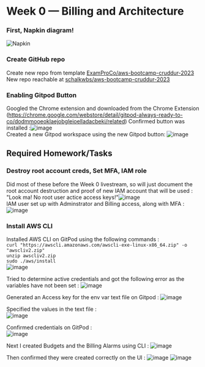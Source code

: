 # Week 0 — Billing and Architecture

 ### First, Napkin diagram!
 ![Napkin](https://user-images.githubusercontent.com/26598534/219878370-7dcf8b4e-2bf5-4f96-93c6-a3e6ab0c765c.jpg)



 ### Create GitHub repo
   Create new repo from template [ExamProCo/aws-bootcamp-cruddur-2023](https://github.com/ExamProCo/aws-bootcamp-cruddur-2023)
   New repo reachable at [schalkwbs/aws-bootcamp-cruddur-2023](https://github.com/schalkwbs/aws-bootcamp-cruddur-2023)
    
 ### Enabling Gitpod Button
   Googled the Chrome extension and downloaded from the Chrome Extension (https://chrome.google.com/webstore/detail/gitpod-always-ready-to-co/dodmmooeoklaejobgleioelladacbeki/related)
   Confirmed button was installed :![image](https://user-images.githubusercontent.com/26598534/219870419-468bc166-5ccc-4eb9-9044-2d253e4eb0c3.png)</br>
   Created a new Gitpod workspace using the new Gitpod button: ![image](https://user-images.githubusercontent.com/26598534/219870920-9ca1dc15-d6fa-473e-9b5f-0560f83b6d50.png)

## Required Homework/Tasks
   
 ### Destroy root account creds, Set MFA, IAM role
   Did most of these before the Week 0 livestream, so will just document the root account destruction and proof of new IAM account that will be used :
    "Look ma! No root user actice access keys!"![image](https://user-images.githubusercontent.com/26598534/219872666-c6fc59ae-8064-4fba-a93a-69717a9739f0.png)
    </br>
   IAM user set up with Adminstrator and Billing access, along with MFA :![image](https://user-images.githubusercontent.com/26598534/219872864-89e0c60a-ba3a-4ffa-9128-8e4a96001dde.png)
   
  ### Install AWS CLI
   Installed AWS CLI on GitPod using the following commands : </br>
    ```curl "https://awscli.amazonaws.com/awscli-exe-linux-x86_64.zip" -o "awscliv2.zip"```
    </br>
    ```unzip awscliv2.zip```
    </br>
    ```sudo ./aws/install```
    </br>
    ![image](https://user-images.githubusercontent.com/26598534/219874828-f9a2a125-bcb6-48e1-96ee-230c9edc0703.png)
    
   
   Tried to determine active credentials and got the following error as the variables have not been set : ![image](https://user-images.githubusercontent.com/26598534/219875408-ec199d5f-3660-427e-bef7-a2adeca7ee3e.png)
    
   Generated an Access key for the env var text file on Gitpod : ![image](https://user-images.githubusercontent.com/26598534/219875457-d2a0be31-92c2-41b2-9da6-c09975630893.png)
    
   Specified the values in the text file : </br>![image](https://user-images.githubusercontent.com/26598534/219875616-59fad521-237c-4de8-a65e-dd2b2049faab.png)

   Confirmed credentials on GitPod :  </br> ![image](https://user-images.githubusercontent.com/26598534/219875773-899fc07d-943b-45f1-92c1-0816f509791c.png)
   
   Next I created Budgets and the Billing Alarms using CLI :
   ![image](https://user-images.githubusercontent.com/26598534/219878092-890495d6-6b42-4d34-9695-f7a2ffb7c501.png)
   
   Then confirmed they were created correctly on the UI :
   ![image](https://user-images.githubusercontent.com/26598534/219878193-66e8e7a9-7537-446e-b2b7-c3b8443236eb.png)
   ![image](https://user-images.githubusercontent.com/26598534/219878196-028dfa38-7d24-4e74-bf8d-d00f1d532cd8.png)




